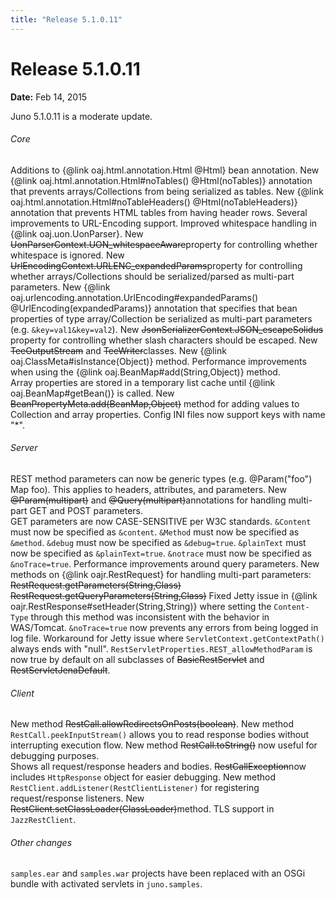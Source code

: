 ```yaml
---
title: "Release 5.1.0.11"
---
```


# Release 5.1.0.11

**Date:** Feb 14, 2015

Juno 5.1.0.11 is a moderate update.
###### Core		

Additions to \{@link oaj.html.annotation.Html @Html\} bean annotation.
New \{@link oaj.html.annotation.Html#noTables() @Html(noTables)\} annotation that prevents
arrays/Collections from being serialized as tables.
New \{@link oaj.html.annotation.Html#noTableHeaders() @Html(noTableHeaders)\} annotation that prevents
HTML tables from having header rows.
Several improvements to URL-Encoding support.
Improved whitespace handling in \{@link oaj.uon.UonParser\}.
New ~~UonParserContext.UON_whitespaceAware~~property for controlling whether whitespace is ignored.
New ~~UrlEncodingContext.URLENC_expandedParams~~property for controlling whether arrays/Collections 
should be serialized/parsed as multi-part parameters.
New \{@link oaj.urlencoding.annotation.UrlEncoding#expandedParams() @UrlEncoding(expandedParams)\}
annotation that specifies that bean properties of type array/Collection be serialized as multi-part parameters (e.g. `&key=val1&key=val2`).
New ~~JsonSerializerContext.JSON_escapeSolidus~~ property for controlling whether slash characters should be escaped.
New ~~TeeOutputStream~~ and ~~TeeWriter~~classes.
New \{@link oaj.ClassMeta#isInstance(Object)\} method.
Performance improvements when using the \{@link oaj.BeanMap#add(String,Object)\} method.  
Array properties are stored in a temporary list cache until \{@link oaj.BeanMap#getBean()\} is called.
New ~~BeanPropertyMeta.add(BeanMap,Object)~~ method for adding values to Collection and array properties.
Config INI files now support keys with name "*".
###### Server		

REST method parameters can now be generic types (e.g. @Param("foo") Map foo).
This applies to headers, attributes, and parameters.
New ~~@Param(multipart)~~
and ~~@Query(multipart)~~annotations
for handling multi-part GET and POST parameters.	
GET parameters are now CASE-SENSITIVE per W3C standards.
`&Content` must now be specified as `&content`.
`&Method` must now be specified as `&method`.
`&debug` must now be specified as `&debug=true`.
`&plainText` must now be specified as `&plainText=true`.
`&notrace` must now be specified as `&noTrace=true`.
Performance improvements around query parameters.
New methods on \{@link oajr.RestRequest\} for handling multi-part parameters:
~~RestRequest.getParameters(String,Class)~~
~~RestRequest.getQueryParameters(String,Class)~~
Fixed Jetty issue in \{@link oajr.RestResponse#setHeader(String,String)\} where setting 
the `Content-Type` through this method was inconsistent with the behavior in WAS/Tomcat.
`&noTrace=true` now prevents any errors from being logged in log file.
Workaround for Jetty issue where `ServletContext.getContextPath()` always ends with "null".
`RestServletProperties.REST_allowMethodParam` is now true by default on all subclasses 
of ~~BasicRestServlet~~ and ~~RestServletJenaDefault~~.
###### Client		

New method ~~RestCall.allowRedirectsOnPosts(boolean)~~.
New method `RestCall.peekInputStream()` allows you to read response bodies without interrupting execution flow.
New method ~~RestCall.toString()~~ now useful for debugging purposes.  
Shows all request/response headers and bodies.
~~RestCallException~~now includes `HttpResponse` object for easier debugging.
New method `RestClient.addListener(RestClientListener)` for registering request/response listeners.
New ~~RestClient.setClassLoader(ClassLoader)~~method.
TLS support in `JazzRestClient`.
###### Other changes	

`samples.ear` and `samples.war` projects
have been replaced with an OSGi bundle with activated servlets in `juno.samples`.
